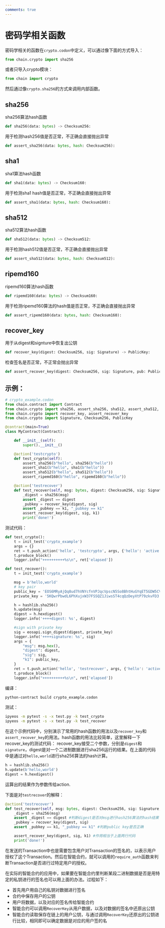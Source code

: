 ```yaml
---
comments: true
---
```


# 密码学相关函数

密码学相关的函数在`crypto.codon`中定义，可以通过像下面的方式导入：

```python
from chain.crypto import sha256
```

或者只导入crypto模块：

```python
from chain import crypto
```

然后通过像`crypto.sha256`的方式来调用内部函数。

## sha256

sha256算法hash函数

```python
def sha256(data: bytes) -> Checksum256:
```

用于检测hash256值是否正常，不正确会直接抛出异常

```python
def assert_sha256(data: bytes, hash: Checksum256):
```

## sha1

sha1算法hash函数

```python
def sha1(data: bytes) -> Checksum160:
```

用于检测sha1 hash值是否正常，不正确会直接抛出异常

```python
def assert_sha1(data: bytes, hash: Checksum160):
```


## sha512

sha512算法hash函数

```python
def sha512(data: bytes) -> Checksum512:
```

用于检测hash512值是否正常，不正确会直接抛出异常

```python
def assert_sha512(data: bytes, hash: Checksum512):
```

## ripemd160

ripemd160算法hash函数

```python
def ripemd160(data: bytes) -> Checksum160:
```

用于检测ripemd160算法的hash值是否正常，不正确会直接抛出异常

```python
def assert_ripemd160(data: bytes, hash: Checksum160):
```

## recover_key

用于从digest和signture中恢复出公钥

```python
def recover_key(digest: Checksum256, sig: Signature) -> PublicKey:
```

检查签名是否正常，不正常会抛出异常

```python
def assert_recover_key(digest: Checksum256, sig: Signature, pub: PublicKey):
```

## 示例：

```python
# crypto_example.codon
from chain.contract import Contract
from chain.crypto import sha256, assert_sha256, sha512, assert_sha512, sha1, assert_sha1, ripemd160, assert_ripemd160
from chain.crypto import recover_key, assert_recover_key
from chain.crypto import Signature, Checksum256, PublicKey

@contract(main=True)
class MyContract(Contract):

    def __init__(self):
        super().__init__()

    @action('testcrypto')
    def test_crypto(self):
        assert_sha256(b"hello", sha256(b"hello"))
        assert_sha1(b"hello", sha1(b"hello"))
        assert_sha512(b"hello", sha512(b"hello"))
        assert_ripemd160(b"hello", ripemd160(b"hello"))

    @action('testrecover')
    def test_recover(self, msg: bytes, digest: Checksum256, sig: Signature, k1: PublicKey):
        _digest = sha256(msg)
        assert _digest == digest
        _pubkey = recover_key(digest, sig)
        assert _pubkey == k1, "_pubkey == k1"
        assert_recover_key(digest, sig, k1)
        print('done!')
```

测试代码：

```python
def test_crypto():
    t = init_test('crypto_example')
    args = {}
    ret = t.push_action('hello', 'testcrypto', args, {'hello': 'active'})
    t.produce_block()
    logger.info("++++++++++%s\n", ret['elapsed'])

def test_recover():
    t = init_test('crypto_example')

    msg = b'hello,world'
    # key pair
    public_key = 'EOS6MRyAjQq8ud7hVNYcfnVPJqcVpscN5So8BhtHuGYqET5GDW5CV'
    private_key = '5KQwrPbwdL6PhXujxW37FSSQZ1JiwsST4cqQzDeyXtP79zkvFD3'

    h = hashlib.sha256()
    h.update(msg)
    digest = h.hexdigest()
    logger.info('++++digest: %s', digest)

    #sign with private key
    sig = eosapi.sign_digest(digest, private_key)
    logger.info('++++signature: %s', sig)
    args = {
        "msg": msg.hex(),
        "digest": digest,
        "sig": sig,
        "k1": public_key,
    }
    ret = t.push_action('hello', 'testrecover', args, {'hello': 'active'})
    t.produce_block()
    logger.info("++++++++++%s\n", ret['elapsed'])
```

编译：

```bash
python-contract build crypto_example.codon
```

测试：

```bash
ipyeos -m pytest -s -x test.py -k test_crypto
ipyeos -m pytest -s -x test.py -k test_recover
```

在这个示例代码中，分别演示了常用的hash函数的用法以及`recover_key`和`assert_recover_key`的用法。hash函数的用法比较简单，这里解释一下recover_key的测试代码：
recover_key接受二个参数，分别是`digest`和`signature`，digest是对一个二进制数据进行sha256运行的结果。在上面的代码中是通过对`hello,world`进行sha256算法的hash计算。

```python
h = hashlib.sha256()
h.update(b'hello,world')
digest = h.hexdigest()
```

运算出的结果作为参数传给action.

下面是对`testrecover`的解释：

```python
@action('testrecover')
def test_recover(self, msg: bytes, digest: Checksum256, sig: Signature, k1: PublicKey):
    _digest = sha256(msg)
    assert _digest == digest #判断digest是否对msg进行hash256算法的hash结果
    _pubkey = recover_key(digest, sig)
    assert _pubkey == k1, "_pubkey == k1" #判断public key是否正确

    assert_recover_key(digest, sig, k1) #作用相当于上面两行代码
    print('done!')
```

在发送的Transaction中也是需要包含用户对Transaction的签名的，以表示用户授权了这个Transaction。然后在智能合约，就可以调用的`require_auth`函数来判断Transaction是否进行过特定用户的授权。

在实际的智能合约的应用中，如果要在智能合约里判断某段二进制数据是否是用特定的私钥进行的签名也可以用上面的办法。过程如下：

- 首先用户用自己的私钥对数据进行签名
- 合约中保存用户的公钥
- 用户将数据，以及对应的签名传给智能合约
- 智能合约可以调用`RecoverKey`从用户数据，以及对数据的签名中还原出公钥
- 智能合约读取保存在链上的用户公钥，与通过调用`RecoverKey`还原出的公钥进行比较，相同即可以确定数据是对应的用户签的名
  